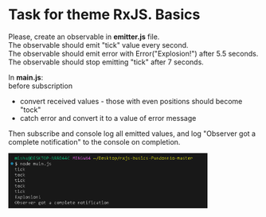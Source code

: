 # Task for theme RxJS. Basics 

Please, create an observable in **emitter.js** file.   
The observable should emit "tick" value every second.  
The observable should emit error with Error("Explosion!") after 5.5 seconds.  
The observable should stop emitting "tick" after 7 seconds.  
  
In **main.js**:  
before subscription 
 - convert received values - those with even positions should become "tock"
 - catch error and convert it to a value of error message  
  
Then subscribe and console log all emitted values, and log "Observer got a complete notification" to the console on completion.

<img src='./dev-data/data-structure.PNG' width=400>